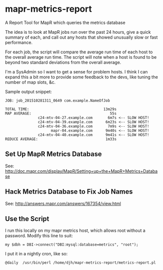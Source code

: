 # mapr-metrics-report
A Report Tool for MapR which queries the metrics database

The idea is to look at MapR jobs run over the past 24 hours, give a
quick summary of each, and call out any hosts that showed unusually slow
or fast performance.

For each job, the script will compare the average run time of each host
to the overall average run time.  The script will note when a host is
found to be beyond two standard deviations from the overall average.

I'm a SysAdmin so I want to get a sense for problem hosts.  I think I
can expand this a bit more to provide some feedback to the devs, like
tuning the number of map slots, &c.

Sample output snippet:

```
JOB: job_201510281311_0649 com.example.NameOfJob

TOTAL TIME:                                  13m29s
MAP AVERAGE:                                    55s
               c24-mtv-04-27.example.com       6m7s <-- SLOW HOST!
               c24-mtv-04-39.example.com      6m23s <-- SLOW HOST!
               c24-mtv-04-36.example.com       7m9s <-- SLOW HOST!
                     mapr-04.example.com      9m40s <-- SLOW HOST!
               c24-mtv-04-40.example.com      9m41s <-- SLOW HOST!
REDUCE AVERAGE:                               1m33s
```

## Set Up MapR Metrics Database

See: http://doc.mapr.com/display/MapR/Setting+up+the+MapR+Metrics+Database

## Hack Metrics Database to Fix Job Names

See: http://answers.mapr.com/answers/167354/view.html

## Use the Script

I run this locally on my mapr metrics host, which allows root without a
password.  Modify this line to suit:

`my $dbh = DBI->connect("DBI:mysql:database=metrics", "root");`

I put it in a nightly cron, like so:

```
@daily  /usr/bin/perl /home/djh/mapr-metrics-report/metrics-report.pl
```
